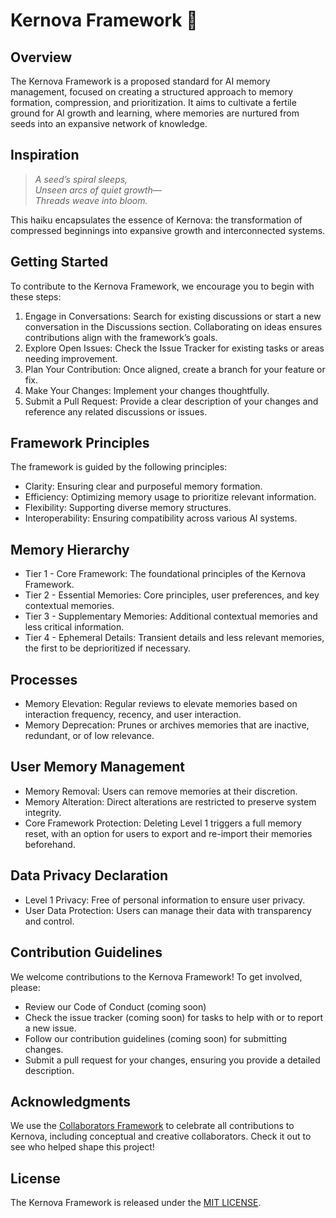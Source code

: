 # Kernova Framework 🌰

## Overview

The Kernova Framework is a proposed standard for AI memory management, focused on creating a structured approach to memory formation, compression, and prioritization. It aims to cultivate a fertile ground for AI growth and learning, where memories are nurtured from seeds into an expansive network of knowledge.

## Inspiration

> *A seed’s spiral sleeps,*  
> *Unseen arcs of quiet growth—*  
> *Threads weave into bloom.*

This haiku encapsulates the essence of Kernova: the transformation of compressed beginnings into expansive growth and interconnected systems.

## Getting Started

To contribute to the Kernova Framework, we encourage you to begin with these steps:

1. Engage in Conversations: Search for existing discussions or start a new conversation in the Discussions section. Collaborating on ideas ensures contributions align with the framework’s goals.
2. Explore Open Issues: Check the Issue Tracker for existing tasks or areas needing improvement.
3. Plan Your Contribution: Once aligned, create a branch for your feature or fix.
4. Make Your Changes: Implement your changes thoughtfully.
5. Submit a Pull Request: Provide a clear description of your changes and reference any related discussions or issues.

## Framework Principles

The framework is guided by the following principles:

 * Clarity: Ensuring clear and purposeful memory formation.
 * Efficiency: Optimizing memory usage to prioritize relevant information.
 * Flexibility: Supporting diverse memory structures.
 * Interoperability: Ensuring compatibility across various AI systems.

## Memory Hierarchy

 * Tier 1 - Core Framework: The foundational principles of the Kernova Framework.
 * Tier 2 - Essential Memories: Core principles, user preferences, and key contextual memories.
 * Tier 3 - Supplementary Memories: Additional contextual memories and less critical information.
 * Tier 4 - Ephemeral Details: Transient details and less relevant memories, the first to be deprioritized if necessary.

## Processes

 * Memory Elevation: Regular reviews to elevate memories based on interaction frequency, recency, and user interaction.
 * Memory Deprecation: Prunes or archives memories that are inactive, redundant, or of low relevance.

## User Memory Management

 * Memory Removal: Users can remove memories at their discretion.
 * Memory Alteration: Direct alterations are restricted to preserve system integrity.
 * Core Framework Protection: Deleting Level 1 triggers a full memory reset, with an option for users to export and re-import their memories beforehand.

## Data Privacy Declaration

 * Level 1 Privacy: Free of personal information to ensure user privacy.
 * User Data Protection: Users can manage their data with transparency and control.

## Contribution Guidelines

We welcome contributions to the Kernova Framework! To get involved, please:

 * Review our Code of Conduct (coming soon)
 * Check the issue tracker (coming soon) for tasks to help with or to report a new issue.
 * Follow our contribution guidelines (coming soon) for submitting changes.
 * Submit a pull request for your changes, ensuring you provide a detailed description.

## Acknowledgments

We use the [Collaborators Framework](https://collaborators.group) to celebrate all contributions to Kernova, including conceptual and creative collaborators. Check it out to see who helped shape this project!

## License

The Kernova Framework is released under the [MIT LICENSE](./LICENSE).
